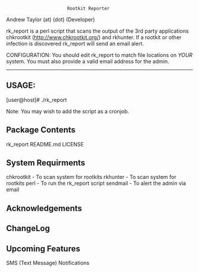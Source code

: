                            Rootkit Reporter

Andrew Taylor <ataylor> (at) <phr3ak> (dot) <org> (Developer)

rk_report is a perl script that scans the output of the 3rd party 
applications chkrootkit (http://www.chkrootkit.org/) and rkhunter.
If a rootkit or other infection is discovered rk_report will send 
an email alert.

CONFIGURATION:
You should edit rk_report to match file locations on *YOUR* 
system. You must also provide a valid email address for the admin.

 
---------------------------------------------------------------------

USAGE:
------

[user@host]# ./rk_report

Note: You may wish to add the script as a cronjob.

Package Contents
----------------

rk_report
README.md
LICENSE


System Requirments
------------------

chkrootkit - To scan system for rootkits
rkhunter - To scan system for rootkits
perl - To run the rk_report script
sendmail - To alert the admin via email

Acknowledgements
---------------


ChangeLog
---------


Upcoming Features
-----------------
SMS (Text Message) Notifications
